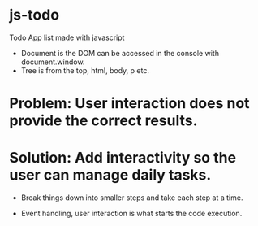 # js-todo
Todo App list made with javascript

* Document is the DOM can be accessed in the console with document.window.
* Tree is from the top, html, body, p etc.

# Problem: User interaction does not provide the correct results.
# Solution: Add interactivity so the user can manage daily tasks.
* Break things down into smaller steps and take each step at a time.

* Event handling, user interaction is what starts the code execution.
